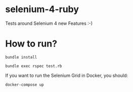 # selenium-4-ruby
Tests around Selenium 4 new Features :-)

# How to run?

```
bundle install
```

```
bundle exec rspec test.rb
```

If you want to run the Selenium Grid in Docker, you should:
```
docker-compose up
```
